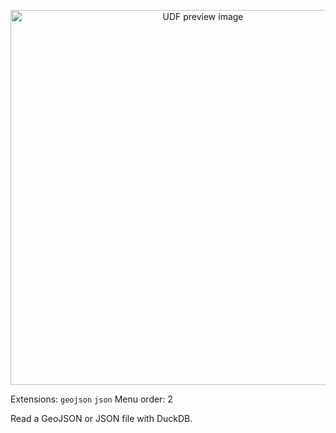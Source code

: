 <!--fused:preview-->
<p align="center"><img src="https://fused-magic.s3.us-west-2.amazonaws.com/thumbnails/udf_cards/duckdb_json.png" width="600" alt="UDF preview image"></p>

<!--fused:filePreview-->
Extensions: `geojson` `json`
Menu order: 2

<!--fused:readme-->
Read a GeoJSON or JSON file with DuckDB.
